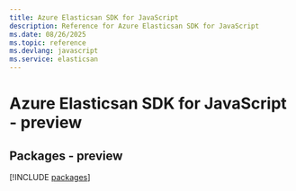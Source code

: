 ```yaml
---
title: Azure Elasticsan SDK for JavaScript
description: Reference for Azure Elasticsan SDK for JavaScript
ms.date: 08/26/2025
ms.topic: reference
ms.devlang: javascript
ms.service: elasticsan
---
```

# Azure Elasticsan SDK for JavaScript - preview
## Packages - preview
[!INCLUDE [packages](elasticsan-index.md)]